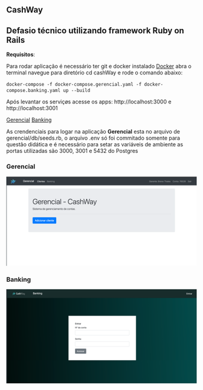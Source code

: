 ## CashWay

## Defasio técnico utilizando framework Ruby on Rails

**Requisitos**:

Para rodar aplicação é necessário ter git e docker instalado [Docker](https://docs.docker.com/engine/install/) abra  o terminal navegue para diretório cd cashWay e rode o comando abaixo:

```
docker-compose -f docker-compose.gerencial.yaml -f docker-compose.banking.yaml up --build
```

Após levantar os serviçøs acesse os apps: http://localhost:3000 e http://localhost:3001

[Gerencial](http://localhost:3000/) [Banking](http://localhost:3001/) 

As crendenciais para logar na aplicação **Gerencial** esta no arquivo de gerencial/db/seeds.rb, o arquivo .env só foi commitado somente para questão didática e é necessário para setar as variáveis de ambiente as portas utilizadas são 3000, 3001 e 5432 do Postgres

### Gerencial 

![](https://github.com/brenothales/cashway/blob/master/gerencial/app/assets/images/gerencial.png?raw=true)

### Banking

![](https://github.com/brenothales/cashway/blob/master/gerencial/app/assets/images/bank.png?raw=true)
